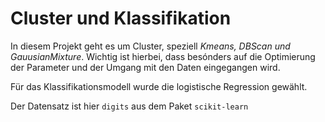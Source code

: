 # Cluster und Klassifikation

In diesem Projekt geht es um Cluster, speziell *Kmeans, DBScan und GauusianMixture*. Wichtig ist hierbei, dass besónders auf die Optimierung der Parameter und der Umgang mit den Daten eingegangen wird.  

Für das Klassifikationsmodell wurde die logistische Regression gewählt.

Der Datensatz ist hier `digits` aus dem Paket `scikit-learn`

